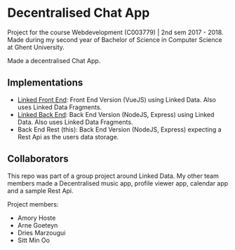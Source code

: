 # Decentralised Chat App
Project for the course Webdevelopment (C003779) | 2nd sem 2017 - 2018. Made during my second year of Bachelor of Science in Computer Science at Ghent University.

Made a decentralised Chat App.

## Implementations
- [Linked Front End](https://github.com/amohoste/Decentralised-Chat-App-Linked-FrontEnd): Front End Version (VueJS) using Linked Data. Also uses Linked Data Fragments.
- [Linked Back End](https://github.com/amohoste/Decentralised-Chat-App-Linked-BackEnd): Back End Version (NodeJS, Express) using Linked Data. Also uses Linked Data Fragments.
- Back End Rest (this): Back End Version (NodeJS, Express) expecting a Rest Api as the users data storage.

## Collaborators
This repo was part of a group project around Linked Data. My other team members made a Decentralised music app, profile viewer app, calendar app and a sample Rest Api.

Project members:
- Amory Hoste
- Arne Goeteyn
- Dries Marzougui
- Sitt Min Oo
